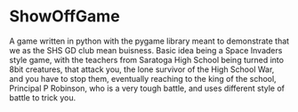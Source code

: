 # ShowOffGame
A game written in python with the pygame library meant to demonstrate that we as the SHS GD club mean buisness. Basic idea being a Space Invaders style game, with the teachers from Saratoga High School being turned into 8bit creatures, that attack you, the lone survivor of the High School War, and you have to stop them, eventually reaching to the king of the school, Principal P Robinson, who is a very tough battle, and uses different style of battle to trick you.

